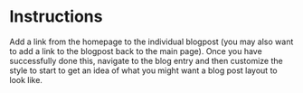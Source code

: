 # Instructions

Add a link from the homepage to the individual blogpost (you may also want to add a link to the blogpost back to the main page). Once you have successfully done this, navigate to the blog entry and then customize the style to start to get an idea of what you might want a blog post layout to look like.